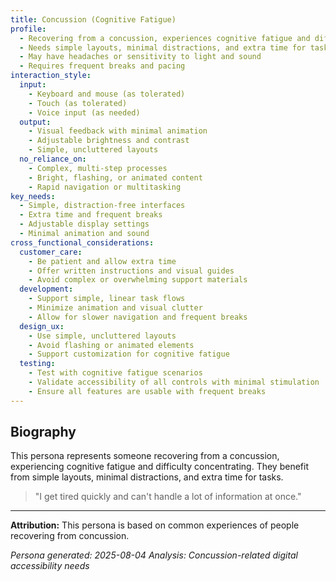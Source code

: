 ```yaml
---
title: Concussion (Cognitive Fatigue)
profile:
  - Recovering from a concussion, experiences cognitive fatigue and difficulty concentrating
  - Needs simple layouts, minimal distractions, and extra time for tasks
  - May have headaches or sensitivity to light and sound
  - Requires frequent breaks and pacing
interaction_style:
  input:
    - Keyboard and mouse (as tolerated)
    - Touch (as tolerated)
    - Voice input (as needed)
  output:
    - Visual feedback with minimal animation
    - Adjustable brightness and contrast
    - Simple, uncluttered layouts
  no_reliance_on:
    - Complex, multi-step processes
    - Bright, flashing, or animated content
    - Rapid navigation or multitasking
key_needs:
  - Simple, distraction-free interfaces
  - Extra time and frequent breaks
  - Adjustable display settings
  - Minimal animation and sound
cross_functional_considerations:
  customer_care:
    - Be patient and allow extra time
    - Offer written instructions and visual guides
    - Avoid complex or overwhelming support materials
  development:
    - Support simple, linear task flows
    - Minimize animation and visual clutter
    - Allow for slower navigation and frequent breaks
  design_ux:
    - Use simple, uncluttered layouts
    - Avoid flashing or animated elements
    - Support customization for cognitive fatigue
  testing:
    - Test with cognitive fatigue scenarios
    - Validate accessibility of all controls with minimal stimulation
    - Ensure all features are usable with frequent breaks
---
```


## Biography

This persona represents someone recovering from a concussion, experiencing cognitive fatigue and difficulty concentrating. They benefit from simple layouts, minimal distractions, and extra time for tasks.

> "I get tired quickly and can't handle a lot of information at once."

---

**Attribution:**
This persona is based on common experiences of people recovering from concussion.

*Persona generated: 2025-08-04*
*Analysis: Concussion-related digital accessibility needs*
